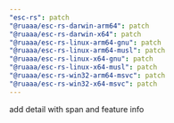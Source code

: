 ```yaml
---
"esc-rs": patch
"@ruaaa/esc-rs-darwin-arm64": patch
"@ruaaa/esc-rs-darwin-x64": patch
"@ruaaa/esc-rs-linux-arm64-gnu": patch
"@ruaaa/esc-rs-linux-arm64-musl": patch
"@ruaaa/esc-rs-linux-x64-gnu": patch
"@ruaaa/esc-rs-linux-x64-musl": patch
"@ruaaa/esc-rs-win32-arm64-msvc": patch
"@ruaaa/esc-rs-win32-x64-msvc": patch
---
```


add detail with span and feature info
